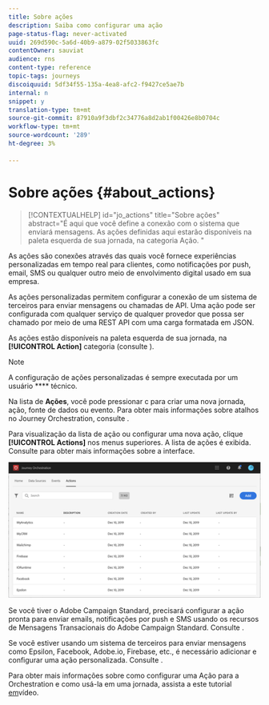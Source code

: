 ```yaml
---
title: Sobre ações
description: Saiba como configurar uma ação
page-status-flag: never-activated
uuid: 269d590c-5a6d-40b9-a879-02f5033863fc
contentOwner: sauviat
audience: rns
content-type: reference
topic-tags: journeys
discoiquuid: 5df34f55-135a-4ea8-afc2-f9427ce5ae7b
internal: n
snippet: y
translation-type: tm+mt
source-git-commit: 87910a9f3dbf2c34776a8d2ab1f00426e8b0704c
workflow-type: tm+mt
source-wordcount: '289'
ht-degree: 3%

---
```



# Sobre ações {#about_actions}

>[!CONTEXTUALHELP]
>id="jo_actions"
>title="Sobre ações"
>abstract="É aqui que você define a conexão com o sistema que enviará mensagens. As ações definidas aqui estarão disponíveis na paleta esquerda de sua jornada, na categoria Ação. "

As ações são conexões através das quais você fornece experiências personalizadas em tempo real para clientes, como notificações por push, email, SMS ou qualquer outro meio de envolvimento digital usado em sua empresa.

As ações personalizadas permitem configurar a conexão de um sistema de terceiros para enviar mensagens ou chamadas de API. Uma ação pode ser configurada com qualquer serviço de qualquer provedor que possa ser chamado por meio de uma REST API com uma carga formatada em JSON.

As ações estão disponíveis na paleta esquerda de sua jornada, na **[!UICONTROL Action]** categoria (consulte [](../building-journeys/about-action-activities.md) ).

>[!NOTE]
>
>A configuração de ações personalizadas é sempre executada por um usuário **** técnico.

Na lista de **Ações**, você pode pressionar c para criar uma nova jornada, ação, fonte de dados ou evento. Para obter mais informações sobre atalhos no Journey Orchestration, consulte [](../about/user-interface.md#section_ksq_zr1_ffb).

Para visualização da lista de ação ou configurar uma nova ação, clique **[!UICONTROL Actions]** nos menus superiores. A lista de ações é exibida. Consulte [](../about/user-interface.md) para obter mais informações sobre a interface.

![](../assets/custom1.png)

Se você tiver o Adobe Campaign Standard, precisará configurar a ação pronta para enviar emails, notificações por push e SMS usando os recursos de Mensagens Transacionais do Adobe Campaign Standard. Consulte [](../action/working-with-adobe-campaign.md).

Se você estiver usando um sistema de terceiros para enviar mensagens como Epsilon, Facebook, Adobe.io, Firebase, etc., é necessário adicionar e configurar uma ação personalizada. Consulte [](../action/about-custom-action-configuration.md).

Para obter mais informações sobre como configurar uma Ação para a Orchestration e como usá-la em uma jornada, assista a este tutorial [em](https://docs.adobe.com/content/help/en/platform-learn/tutorials/journey-orchestration/configure-actions.html)vídeo.
